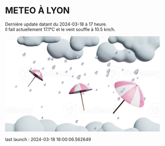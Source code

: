 # METEO À LYON

Dernière update datant du 2024-03-18 à 17 heure.  
Il fait actuellement 17.1°C et le vent souffle à 10.5 km/h.      

![](./.github/rain.png)

last launch : 2024-03-18 18:00:06.562649
